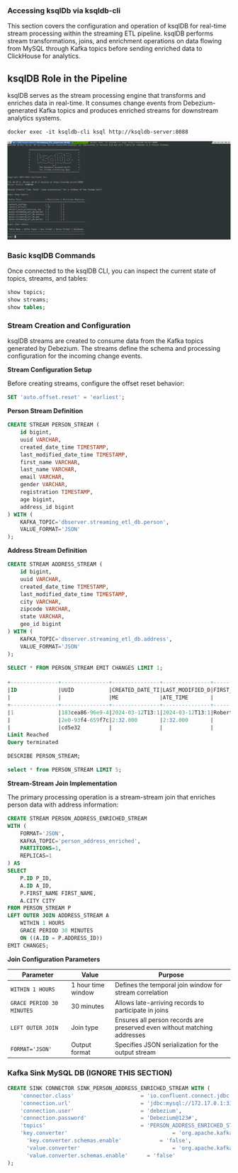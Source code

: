 ### Accessing ksqlDb via ksqldb-cli

This section covers the configuration and operation of ksqlDB for real-time stream processing within the streaming ETL pipeline. ksqlDB performs stream transformations, joins, and enrichment operations on data flowing from MySQL through Kafka topics before sending enriched data to ClickHouse for analytics.

## ksqlDB Role in the Pipeline

ksqlDB serves as the stream processing engine that transforms and enriches data in real-time. It consumes change events from Debezium-generated Kafka topics and produces enriched streams for downstream analytics systems.

~~~shell
docker exec -it ksqldb-cli ksql http://ksqldb-server:8088
~~~

![ksql-db-initial](images/07-ksql-db-initial.png)

### Basic ksqlDB Commands

Once connected to the ksqlDB CLI, you can inspect the current state of topics, streams, and tables:

~~~sql
show topics;
show streams;
show tables;
~~~

### Stream Creation and Configuration

ksqlDB streams are created to consume data from the Kafka topics generated by Debezium. The streams define the schema and processing configuration for the incoming change events.

**Stream Configuration Setup**

Before creating streams, configure the offset reset behavior:

~~~sql
SET 'auto.offset.reset' = 'earliest';
~~~

**Person Stream Definition**

~~~sql
CREATE STREAM PERSON_STREAM (
    id bigint,
    uuid VARCHAR,
    created_date_time TIMESTAMP,
    last_modified_date_time TIMESTAMP,
    first_name VARCHAR,
    last_name VARCHAR,
    email VARCHAR,
    gender VARCHAR,
    registration TIMESTAMP,
    age bigint,
    address_id bigint
) WITH (
    KAFKA_TOPIC='dbserver.streaming_etl_db.person',
    VALUE_FORMAT='JSON'
);
~~~

**Address Stream Definition**

~~~sql
CREATE STREAM ADDRESS_STREAM (
    id bigint,
    uuid VARCHAR,
    created_date_time TIMESTAMP,
    last_modified_date_time TIMESTAMP,
    city VARCHAR,
    zipcode VARCHAR,
    state VARCHAR,
    geo_id bigint
) WITH (
    KAFKA_TOPIC='dbserver.streaming_etl_db.address',
    VALUE_FORMAT='JSON'
);
~~~

~~~sql
SELECT * FROM PERSON_STREAM EMIT CHANGES LIMIT 1;

+---------------+---------------+---------------+---------------+---------------+---------------+---------------+---------------+---------------+---------------+---------------+
|ID             |UUID           |CREATED_DATE_TI|LAST_MODIFIED_D|FIRST_NAME     |LAST_NAME      |EMAIL          |GENDER         |REGISTRATION   |AGE            |ADDRESS_ID     |
|               |               |ME             |ATE_TIME       |               |               |               |               |               |               |               |
+---------------+---------------+---------------+---------------+---------------+---------------+---------------+---------------+---------------+---------------+---------------+
|1              |183cea86-96e9-4|2024-03-12T13:1|2024-03-12T13:1|Robert         |Burton         |rodneywhite@exa|Female         |2021-04-18T09:1|48             |61             |
|               |2e0-93f4-659f7c|2:32.000       |2:32.000       |               |               |mple.net       |               |0:06.000       |               |               |
|               |cd5e32         |               |               |               |               |               |               |               |               |               |
Limit Reached
Query terminated
~~~

~~~sql
DESCRIBE PERSON_STREAM;
~~~

~~~sql
select * from PERSON_STREAM LIMIT 5;
~~~

**Stream-Stream Join Implementation**

The primary processing operation is a stream-stream join that enriches person data with address information:

~~~sql
CREATE STREAM PERSON_ADDRESS_ENRICHED_STREAM 
WITH (
    FORMAT='JSON',
    KAFKA_TOPIC='person_address_enriched',
    PARTITIONS=1,
    REPLICAS=1
) AS 
SELECT
    P.ID P_ID,
    A.ID A_ID,
    P.FIRST_NAME FIRST_NAME,
    A.CITY CITY
FROM PERSON_STREAM P
LEFT OUTER JOIN ADDRESS_STREAM A 
    WITHIN 1 HOURS 
    GRACE PERIOD 30 MINUTES 
    ON ((A.ID = P.ADDRESS_ID))
EMIT CHANGES;
~~~

**Join Configuration Parameters**

| Parameter                 | Value             | Purpose                                                      |
|---------------------------|-------------------|--------------------------------------------------------------|
| `WITHIN 1 HOURS`          | 1 hour time window| Defines the temporal join window for stream correlation      |
| `GRACE PERIOD 30 MINUTES`| 30 minutes        | Allows late-arriving records to participate in joins         |
| `LEFT OUTER JOIN`         | Join type         | Ensures all person records are preserved even without matching addresses |
| `FORMAT='JSON'`           | Output format     | Specifies JSON serialization for the output stream           |

### Kafka Sink MySQL DB (IGNORE THIS SECTION)

~~~sql
CREATE SINK CONNECTOR SINK_PERSON_ADDRESS_ENRICHED_STREAM WITH (
    'connector.class'                     = 'io.confluent.connect.jdbc.JdbcSinkConnector',
    'connection.url'                      = 'jdbc:mysql://172.17.0.1:3306/',
    'connection.user'                     = 'debezium',
    'connection.password'                 = 'Debezium@123#',
    'topics'                              = 'PERSON_ADDRESS_ENRICHED_STREAM',
    'key.converter'						            = 'org.apache.kafka.connect.json.JsonConverter',	
	  'key.converter.schemas.enable'		    = 'false',
	  'value.converter'					            = 'org.apache.kafka.connect.json.JsonConverter',
	  'value.converter.schemas.enable'      = 'false'
);
~~~
